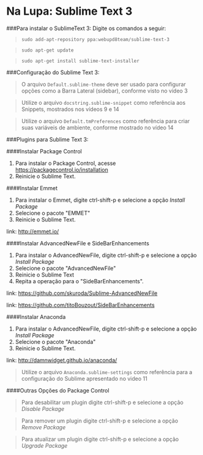 # Na Lupa: Sublime Text 3

###Para instalar o SublimeText 3:
Digite os comandos a seguir:
>`sudo add-apt-repository ppa:webupd8team/sublime-text-3`

>`sudo apt-get update`

>`sudo apt-get install sublime-text-installer`

###Configuração do Sublime Text 3:
> O arquivo `Default.sublime-theme` deve ser usado para configurar opções como a Barra Lateral (sidebar), conforme visto no vídeo 3

> Utilize o arquivo `docstring.sublime-snippet` como referência aos Snippets, mostrados nos vídeos 9 e 14

> Utilize o arquivo `Default.tmPreferences` como referência para criar suas variáveis de ambiente, conforme mostrado no vídeo 14

###Plugins para Sublime Text 3:

####Instalar Package Control
1. Para instalar o Package Control, acesse https://packagecontrol.io/installation
2. Reinicie o Sublime Text.

####Instalar Emmet
1. Para instalar o Emmet, digite ctrl-shift-p e selecione a opção *Install Package*
2. Selecione o pacote "EMMET"
3. Reinicie o Sublime Text.

link: http://emmet.io/

####Instalar AdvancedNewFile e SideBarEnhancements
1. Para instalar o AdvancedNewFile, digite ctrl-shift-p e selecione a opção *Install Package*
2. Selecione o pacote "AdvancedNewFile"
3. Reinicie o Sublime Text
4. Repita a operação para o "SideBarEnhancements".

link: https://github.com/skuroda/Sublime-AdvancedNewFile

link: https://github.com/titoBouzout/SideBarEnhancements

####Instalar Anaconda
1. Para instalar o AdvancedNewFile, digite ctrl-shift-p e selecione a opção *Install Package*
2. Selecione o pacote "Anaconda"
3. Reinicie o Sublime Text.

link: http://damnwidget.github.io/anaconda/

> Utilize o arquivo `Anaconda.sublime-settings` como referência para a configuração do Sublime apresentado no video 11

####Outras Opções do Package Control
> Para desabilitar um plugin digite ctrl-shift-p e selecione a opção *Disable Package*

> Para remover um plugin digite ctrl-shift-p e selecione a opção *Remove Package*

> Para atualizar um plugin digite ctrl-shift-p e selecione a opção *Upgrade Package*

